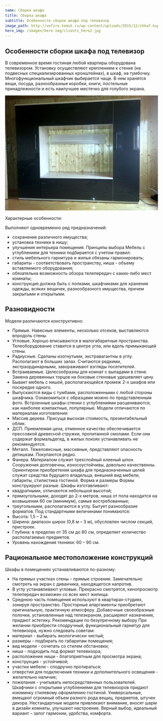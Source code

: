 ```yaml
---
name: Сборка шкафа
title: Сборка шкафа
subtitle: Особенности сборки шкафа под телевизор
image_path: http://vefire.tomsk.ru/wp-content/uploads/2015/12/shkaf-kupe-v-prihozhej-v-kvartire-foto_7.jpg
hero_img: /images/hero-img/clients_hero2.jpg
---
```


## Особенности сборки шкафа под телевизор

В современное время гостиная любой квартиры оборудована телевизором. Установку осуществляют креплением к стенке (на подвесных специализированных кронштейнах), в шкаф, на тумбочку. Многофункциональный шкафчик выбирается чаще. В нем хранятся вещи, посуда, разнообразные коробки, книги, постельные принадлежности и есть наилучшее местечко для голубого экрана.

![Сборка шкафа](/images/clients/shkaf-tv.jpg)

Характерные особенности:

 Выполняют одновременно ряд предназначений:
 - сохранение различного имущества;
 - установка техники в нишу;
 - улучшение интерьера помещения.
Принципы выбора
Мебель с углублением для техники подбирается с учетом правил:
 - стиль мебельного гарнитура и жилья обязаны гармонировать;
 - габариты - соответствовать пространству, ниша - объему вставляемого оборудования;
 - обязательна возможность обзора телепередач с каких-либо мест комнаты;
 - конструкция должна быть с полками, шкафчиками для хранения одежды, всяких вещичек, разнообразного имущества, причем закрытыми и открытыми.
 
## Разновидности
Модели различаются конструктивно:
 - Прямые. Навесные элементы, несколько отсеков, выставляются впродоль стены.
 - Угловые. Хорошо вписываются в малогабаритные пространства. Телеоборудование ставится в центре угла, или вдоль примыкающей стены.
 - Радиусные. Сделаны изогнутыми, экстравагантны в углу. Располагают в больших залах. Считаются редкими, экстраординарными, завораживают взгляды посетителей.
 - Встраиваемые. Целесообразны для комнат с выпадами в стене. Замена деревянных торцов на боковые стеновые удешевляет цену.
 - Бывает мебель с нишей, располагающейся промеж 2-х шкафов или посередке одного.
 - Выпускаются виды с тумбами, расположенными с любой стороны шкафчика.
Ознакомиться с образцами можно по представленным фото. Встроенные шкафы-стенки с углублениями расцениваются, как наиболее компактные, популярные.
Модели отличаются по материалам изготовления:
 - Массив дерева. Присуща высокая стоимость, презентабельный облик.
 - ДСП. Приемлемая цена, отменное качество обеспечивается прессовкой древесной стружки, пропитанной смолами. Если они содержат формальдегид, в жилых покоях устанавливать не рекомендуется.
 - Металл. Тяжеловесные, массивные, представляют опасность детишкам. Покупаются редко.
 - Фанера. Материалом служит трехслойный клееный шпон. Сооружения долговечны, износоустойчивы, довольно качественны.
Ориентиром приобретения шкафа для предназначенных целей служат средства будущего владельца, внешний вид мебели, габариты, стилистика гостиной.
Форма и размеры
Формы конструируют разные. Шкафы изготавливают:
 - квадратными, отличаются небольшой высотой;
 - прямоугольными, доходят до 2-х метров, ниша от пола находится на возвышении 60 см (минимум), самые востребованные;
 - треугольными, располагаются в углу.
Бытует разнообразие форматов. Под стандартными величинами понимаются:
 - Высота: 1,5 – 2 м.
 - Ширина: диапазон широк (0,8 м – 3 м), обусловлен числом секций, пристроек.
 - Глубина: в пределах от 35 см до 80 см, определяет количество располагаемых предметов.
 - Уровень нахождения техники: 60 – 90 см.

## Рациональное местоположение конструкций
Шкафы в помещениях устанавливаются по-разному:
 - На прямых участках стены – прямые строения. Замечательно смотреть на экран с диванчика, находящегося напротив.
 - В углу устанавливают угловые. Прекрасно смотрятся, кинопросмотр телепередач возможен со всех мест жилища.
 - Среднюю часть помещения используют в квартирах-студиях, зонируя пространство. Просторные апартаменты приобретают оригинальную, практичную атмосферу.
Добавочные своеобразные полочки, установленные над телеэкраном, расширяют назначение, придают эстетику.
Рекомендации по безупречному выбору
При желании приобрести сподручный, функциональный гарнитур для телевизора, нужно следовать советам:
 - материал - выбирать экологически чистый;
 - размеры - подбирать по габаритам помещения;
 - вид модели - сочетать со стилем обстановки;
 - ниша - подходить под формат телевизора;
 - расположение ниши - благоприятным для просмотра экрана;
 - конструкция - устойчивой;
 - участки мебели - сподручно протираться;
 - отверстия для подключения техники и дополнительного освещения - желательно наличие;
 - пожелания - учитывать непосредственных пользователей.
Шкафчики с открытыми углублениями для телевизоров придают изюминку стилевому оформлению гостиной. Универсальные, вмещают огромный объем разного рода вещиц, предметов, штучек декора. Нестандартные модели привлекают внимание, вносят шарм в дизайн комнаты, улучшают настроение. Верный выбор, идеальный вариант – залог гармонии, удобства, комфорта.


